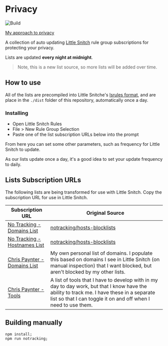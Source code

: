 # Privacy

![Build](https://github.com/chrispaynter/little-snitch-block-lists/workflows/Build/badge.svg)

[My approach to privacy](./approach.md)

A collection of auto updating [Little Snitch](https://www.obdev.at/products/littlesnitch/index.html) rule group subscriptions for protecting your privacy.

Lists are updated **every night at midnight**.

> Note, this is a new list source, so more lists will be added over time.

## How to use

All of the lists are precompiled into Little Snitche's [lsrules format](https://help.obdev.at/littlesnitch4/ref-lsrules-file-format), and are place in the `./dist` folder of this repository, automatically once a day.

### Installing 

- Open Little Snitch Rules
- File > New Rule Group Selection
- Paste one of the list subscription URLs below into the prompt

From here you can set some other parameters, such as frequency for Little Snitch to update.

As our lists update once a day, it's a good idea to set your update frequency to daily.

## Lists Subscription URLs

The following lists are being transformed for use with Little Snitch. Copy the subscription URL for use in Little Snitch.

| Subscription URL                                             | Original Source                                              |
| ------------------------------------------------------------ | ------------------------------------------------------------ |
| [No Tracking - Domains List](https://raw.githubusercontent.com/chrispaynter/little-snitch-rules/master/dist/notracking-domains.lsrules) | [notracking/hosts-blocklists](https://github.com/notracking/hosts-blocklists) |
| [No Tracking - Hostnames List](https://raw.githubusercontent.com/chrispaynter/little-snitch-rules/master/dist/notracking-hostnames.lsrules) | [notracking/hosts-blocklists](https://github.com/notracking/hosts-blocklists) |
| [Chris Paynter - Domains List](https://raw.githubusercontent.com/chrispaynter/privacy/master/dist/chrispaynter-domains.lsrules) | My own personal list of domains. I populate this based on domains I see in Little Snitch (on manual inspection) that I want blocked, but aren't blocked by my other lists. |
| [Chris Paynter - Tools](https://raw.githubusercontent.com/chrispaynter/privacy/master/dist/chrispaynter-tools.lsrules) | A list of tools that I have to develop with in my day to day work, but that I know have the ability to track me. I have these in a separate list so that I can toggle it on and off when I need to use them. |

## Building manually

```
npm install;
npm run notracking;
```
